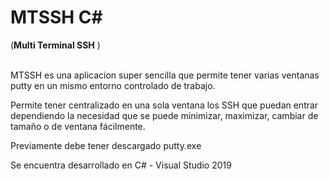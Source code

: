 # MTSSH C#
(**Multi Terminal SSH** )
<br><br>

MTSSH es una aplicacion super sencilla que permite tener varias ventanas putty en un mismo entorno controlado de trabajo.

Permite tener centralizado en una sola ventana los SSH que puedan entrar dependiendo la necesidad que se puede minimizar, maximizar, cambiar de tamaño o de ventana fácilmente.

Previamente debe tener descargado putty.exe<br>

Se encuentra desarrollado en C# - Visual Studio 2019


